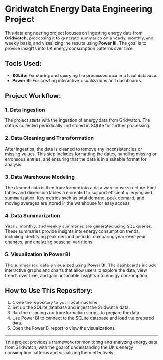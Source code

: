 # Gridwatch Energy Data Engineering Project

This data engineering project focuses on ingesting energy data from **Gridwatch**, processing it to generate summaries on a yearly, monthly, and weekly basis, and visualizing the results using **Power BI**. The goal is to provide insights into UK energy consumption patterns over time.

## Tools Used:
- **SQLite**: For storing and querying the processed data in a local database.
- **Power BI**: For creating interactive visualizations and dashboards.

## Project Workflow:

### 1. Data Ingestion
   The project starts with the ingestion of energy data from Gridwatch. The data is collected periodically and stored in SQLite for further processing.

### 2. Data Cleaning and Transformation
   After ingestion, the data is cleaned to remove any inconsistencies or missing values. This step includes formatting the dates, handling missing or erroneous entries, and ensuring that the data is in a suitable format for analysis.

### 3. Data Warehouse Modeling
   The cleaned data is then transformed into a data warehouse structure. Fact tables and dimension tables are created to support efficient querying and summarization. Key metrics such as total demand, peak demand, and moving averages are stored in the warehouse for easy access.

### 4. Data Summarization
   Yearly, monthly, and weekly summaries are generated using SQL queries. These summaries provide insights into energy consumption trends, including identifying peak demand periods, comparing year-over-year changes, and analyzing seasonal variations.

### 5. Visualization in Power BI
   The summarized data is visualized using **Power BI**. The dashboards include interactive graphs and charts that allow users to explore the data, view trends over time, and gain actionable insights into energy consumption.

## How to Use This Repository:
1. Clone the repository to your local machine.
2. Set up the SQLite database and ingest the Gridwatch data.
3. Run the cleaning and transformation scripts to prepare the data.
4. Use Power BI to connect to the SQLite database and load the prepared data.
5. Open the Power BI report to view the visualizations.

---

This project provides a framework for monitoring and analyzing energy data from Gridwatch, with the goal of understanding the UK's energy consumption patterns and visualizing them effectively.
